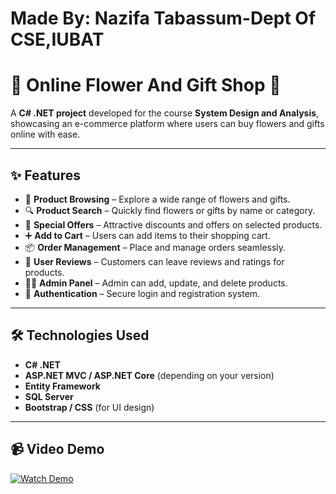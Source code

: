# Made By: Nazifa Tabassum-Dept Of CSE,IUBAT

# 🌸 Online Flower And Gift Shop 🎁

A **C# .NET project** developed for the course **System Design and Analysis**, showcasing an e-commerce platform where users can buy flowers and gifts online with ease.  

---

## ✨ Features

- 🛒 **Product Browsing** – Explore a wide range of flowers and gifts.  
- 🔍 **Product Search** – Quickly find flowers or gifts by name or category.  
- 🎁 **Special Offers** – Attractive discounts and offers on selected products.  
- ➕ **Add to Cart** – Users can add items to their shopping cart.  
- 📦 **Order Management** – Place and manage orders seamlessly.  
- 📝 **User Reviews** – Customers can leave reviews and ratings for products.  
- 👩‍💼 **Admin Panel** – Admin can add, update, and delete products.  
- 🔐 **Authentication** – Secure login and registration system.  

---

## 🛠️ Technologies Used

- **C# .NET**  
- **ASP.NET MVC / ASP.NET Core** (depending on your version)  
- **Entity Framework**  
- **SQL Server**  
- **Bootstrap / CSS** (for UI design)  

---
## 📹 Video Demo
[![Watch Demo](https://github.com/tabassumnazifa/FlowerGiftShop/raw/refs/heads/main/home.png)](https://github.com/tabassumnazifa/FlowerGiftShop/raw/refs/heads/main/06a2b1d7-6787-4dc0-a089-f2899c3f30c0.mp4)


